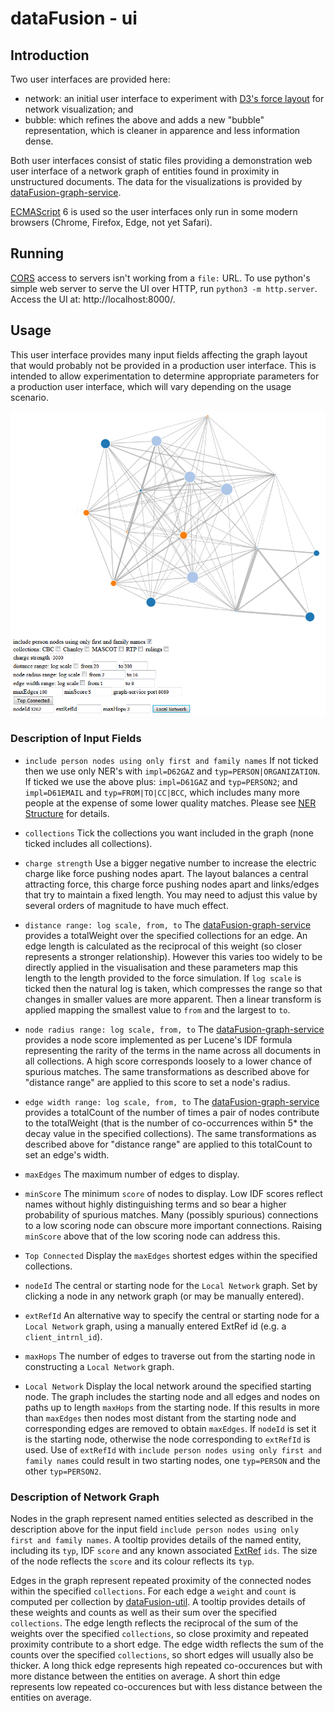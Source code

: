 # dataFusion - ui

## Introduction
Two user interfaces are provided here:

- network: an initial user interface to experiment with [D3's force layout](https://github.com/d3/d3-force/blob/master/README.md) for network visualization; and
- bubble: which refines the above and adds a new "bubble" representation, which is cleaner in apparence and less information dense.

Both user interfaces consist of static files providing a demonstration web user interface of a network graph of entities found in proximity in unstructured documents. The data for the visualizations is provided by [dataFusion-graph-service](../dataFusion-graph-service).

[ECMAScript](https://en.wikipedia.org/wiki/ECMAScript) 6 is used so the user interfaces only run in some modern browsers (Chrome, Firefox, Edge, not yet Safari).

## Running

[CORS](https://developer.mozilla.org/en-US/docs/Web/HTTP/CORS) access to servers isn't working from a `file:` URL. To use python's simple web server to serve the UI over HTTP, run `python3 -m http.server`. Access the UI at: http://localhost:8000/.

## Usage

This user interface provides many input fields affecting the graph layout that would probably not be provided in a production user interface. This is intended to allow experimentation to determine appropriate parameters for a production user interface, which will vary depending on the usage scenario.

![Network Graph](../images/network.png "Network Graph")

### Description of Input Fields

- `include person nodes using only first and family names`
If not ticked then we use only NER's with `impl=D62GAZ` and `typ=PERSON|ORGANIZATION`. If ticked we use the above plus: `impl=D61GAZ` and `typ=PERSON2`; and `impl=D61EMAIL` and `typ=FROM|TO|CC|BCC`, which includes many more people at the expense of some lower quality matches. Please see [NER Structure](../dataFusion-common#ner-structure) for details.

- `collections`
Tick the collections you want included in the graph (none ticked includes all collections).

- `charge strength`
Use a bigger negative number to increase the electric charge like force pushing nodes apart. The layout balances a central attracting force, this charge force pushing nodes apart and links/edges that try to maintain a fixed length. You may need to adjust this value by several orders of magnitude to have much effect.

- `distance range: log scale, from, to`
The [dataFusion-graph-service](../dataFusion-graph-service) provides a totalWeight over the specified collections for an edge. An edge length is calculated as the reciprocal of this weight (so closer represents a stronger relationship). However this varies too widely to be directly applied in the visualisation and these parameters map this length to the length provided to the force simulation. If `log scale` is ticked then the natural log is taken, which compresses the range so that changes in smaller values are more apparent. Then a linear transform is applied mapping the smallest value to `from` and the largest to `to`.

- `node radius range: log scale, from, to`
The [dataFusion-graph-service](../dataFusion-graph-service) provides a node score implemented as per Lucene's IDF formula representing the rarity of the terms in the name across all documents in all collections. A high score corresponds loosely to a lower chance of spurious matches. The same transformations as described above for "distance range" are applied to this score to set a node's radius.

- `edge width range: log scale, from, to`
The [dataFusion-graph-service](../dataFusion-graph-service) provides a totalCount of the number of times a pair of nodes contribute to the totalWeight (that is the number of co-occurrences within 5* the decay value in the specified collections). The same transformations as described above for "distance range" are applied to this totalCount to set an edge's width.

- `maxEdges`
The maximum number of edges to display.

- `minScore`
The minimum `score` of nodes to display. Low IDF scores reflect names without highly distinguishing terms and so bear a higher probability of spurious matches. Many (possibly spurious) connections to a low scoring node can obscure more important connections. Raising `minScore` above that of the low scoring node can address this. 

- `Top Connected`
Display the `maxEdges` shortest edges within the specified collections.

- `nodeId`
The central or starting node for the `Local Network` graph. Set by clicking a node in any network graph (or may be manually entered).

- `extRefId`
An alternative way to specify the central or starting node for a `Local Network` graph, using a manually entered ExtRef id (e.g. a `client_intrnl_id`).

- `maxHops`
The number of edges to traverse out from the starting node in constructing a `Local Network` graph.

- `Local Network`
Display the local network around the specified starting node. The graph includes the starting node and all edges and nodes on paths up to length `maxHops` from the starting node. If this results in more than `maxEdges` then nodes most distant from the starting node and corresponding edges are removed to obtain `maxEdges`. If `nodeId` is set it is the starting node, otherwise the node corresponding to `extRefId` is used. Use of `extRefId` with `include person nodes using only first and family names` could result in two starting nodes, one `typ=PERSON` and the other `typ=PERSON2`.

### Description of Network Graph

Nodes in the graph represent named entities selected as described in the description above for the input field `include person nodes using only first and family names`.  A tooltip provides details of the named entity, including its `typ`, IDF `score` and any known associated [ExtRef](../dataFusion-common#extref-structure) `ids`. The size of the node reflects the `score` and its colour reflects its `typ`.

Edges in the graph represent repeated proximity of the connected nodes within the specified `collections`. For each edge a `weight` and `count` is computed per collection by [dataFusion-util](../dataFusion-util). A tooltip provides details of these weights and counts as well as their sum over the specified `collections`. The edge length reflects the reciprocal of the sum of the weights over the specified `collections`, so close proximity and repeated proximity contribute to a short edge. The edge width reflects the sum of the counts over the specified `collections`, so short edges will usually also be thicker. A long thick edge represents high repeated co-occurences but with more distance between the entities on average. A short thin edge represents low repeated co-occurences but with less distance between the entities on average.

